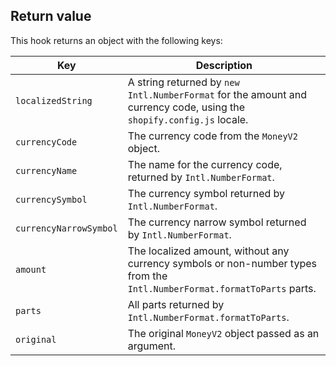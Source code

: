 ## Return value

This hook returns an object with the following keys:

| Key                    | Description                                                                                                              |
| ---------------------- | ------------------------------------------------------------------------------------------------------------------------ |
| `localizedString`      | A string returned by `new Intl.NumberFormat` for the amount and currency code, using the `shopify.config.js` locale.     |
| `currencyCode`         | The currency code from the `MoneyV2` object.                                                                             |
| `currencyName`         | The name for the currency code, returned by `Intl.NumberFormat`.                                                         |
| `currencySymbol`       | The currency symbol returned by `Intl.NumberFormat`.                                                                     |
| `currencyNarrowSymbol` | The currency narrow symbol returned by `Intl.NumberFormat`.                                                              |
| `amount`               | The localized amount, without any currency symbols or non-number types from the `Intl.NumberFormat.formatToParts` parts. |
| `parts`                | All parts returned by `Intl.NumberFormat.formatToParts`.                                                                 |
| `original`             | The original `MoneyV2` object passed as an argument.                                                                     |
